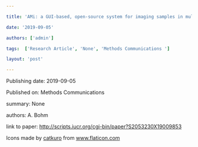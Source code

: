 ---
title: 'AMi: a GUI-based, open-source system for imaging samples in multi-well plates'
date: '2019-09-05'
authors: ['admin']
tags:  ['Research Article', 'None', 'Methods Communications ']
layout: 'post'
---
Publishing date: 2019-09-05

Published on: Methods Communications 

summary: None

authors: A. Bohm

link to paper: http://scripts.iucr.org/cgi-bin/paper?S2053230X19009853

Icons made by <a href="https://www.flaticon.com/free-icon/bookshelves_3576884" title="catkuro">catkuro</a> from <a href="https://www.flaticon.com/" title="Flaticon"> www.flaticon.com</a>